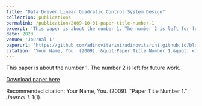 ```yaml
---
title: "Data Driven Linear Quadratic Control System Design"
collection: publications
permalink: /publication/2009-10-01-paper-title-number-1
excerpt: 'This paper is about the number 1. The number 2 is left for future work.'
date: 2023
venue: 'Journal 1'
paperurl: 'https://github.com/adinovitarini/adinovitarini.github.io/blob/master/_publications/Data_Driven_Linear_Quadratic_Gaussian_Control_Design.pdf'
citation: 'Your Name, You. (2009). &quot;Paper Title Number 1.&quot; <i>Journal 1</i>. 1(1).'
---
```

This paper is about the number 1. The number 2 is left for future work.

[Download paper here](https://github.com/adinovitarini/adinovitarini.github.io/blob/master/_publications/Data_Driven_Linear_Quadratic_Gaussian_Control_Design.pdf)

Recommended citation: Your Name, You. (2009). "Paper Title Number 1." <i>Journal 1</i>. 1(1).
